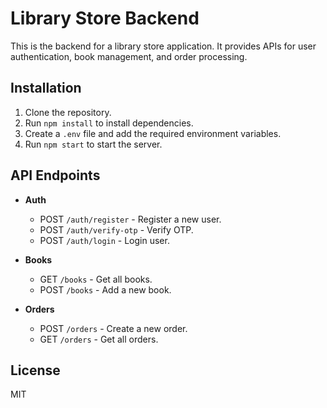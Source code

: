 # Library Store Backend

This is the backend for a library store application. It provides APIs for user authentication, book management, and order processing.

## Installation

1. Clone the repository.
2. Run `npm install` to install dependencies.
3. Create a `.env` file and add the required environment variables.
4. Run `npm start` to start the server.

## API Endpoints

- **Auth**
  - POST `/auth/register` - Register a new user.
  - POST `/auth/verify-otp` - Verify OTP.
  - POST `/auth/login` - Login user.

- **Books**
  - GET `/books` - Get all books.
  - POST `/books` - Add a new book.

- **Orders**
  - POST `/orders` - Create a new order.
  - GET `/orders` - Get all orders.

## License

MIT